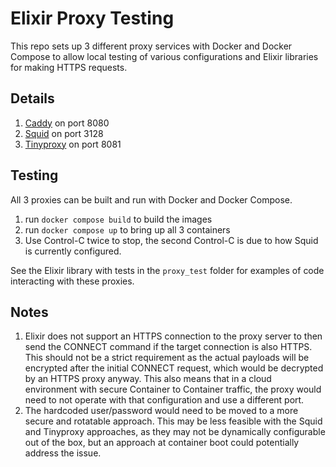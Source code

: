 # Elixir Proxy Testing

This repo sets up 3 different proxy services with Docker and Docker Compose to allow local testing of various configurations and Elixir libraries for making HTTPS requests.

## Details

1. [Caddy](https://caddyserver.com/) on port 8080
2. [Squid](https://www.squid-cache.org/) on port 3128
3. [Tinyproxy](http://tinyproxy.github.io/) on port 8081

## Testing

All 3 proxies can be built and run with Docker and Docker Compose.

1. run `docker compose build` to build the images
2. run `docker compose up` to bring up all 3 containers
3. Use Control-C twice to stop, the second Control-C is due to how Squid is currently configured.

See the Elixir library with tests in the `proxy_test` folder for examples of code interacting with these proxies.

## Notes

1. Elixir does not support an HTTPS connection to the proxy server to then send the CONNECT command if the target connection is also HTTPS. This should not be a strict requirement as the actual payloads will be encrypted after the initial CONNECT request, which would be decrypted by an HTTPS proxy anyway. This also means that in a cloud environment with secure Container to Container traffic, the proxy would need to not operate with that configuration and use a different port.
2. The hardcoded user/password would need to be moved to a more secure and rotatable approach. This may be less feasible with the Squid and Tinyproxy approaches, as they may not be dynamically configurable out of the box, but an approach at container boot could potentially address the issue.

